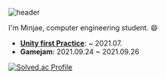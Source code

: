 ![header](https://capsule-render.vercel.app/api?type=soft&color=auto&height=150&section=header&text=Minjae&fontSize=70&animation=twinkling)

I'm Minjae, computer engineering student. :smile:

* **[Unity first Practice](https://github.com/pengzer1/unity/tree/main/first)**: ~ 2021.07. 
* **Gamejam**: 2021.09.24 ~ 2021.09.26

[![Solved.ac Profile](http://mazassumnida.wtf/api/v2/generate_badge?boj=pega0922)](https://solved.ac/pega0922/)

